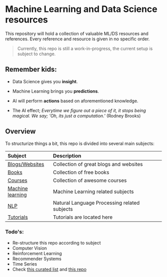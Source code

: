# Machine Learning and Data Science resources
This repository will hold a collection of valuable ML/DS resources and references.
Every reference and resource is given in no specific order.

> Currently, this repo is still a work-in-progress, the current setup is subject to change.

## Remember kids:

- Data Science gives you **insight**.
- Machine Learning brings you **predictions**.
- AI will perform **actions** based on aforementioned knowledge.

- The AI effect; *Everytime we figure out a piece of it, it stops being magical. We say; 'Oh, its just a computation.'* (Rodney Brooks)

## Overview 

To structurize things a bit, this repo is divided into several main subjects:

| Subject                                       | Description                                           |
| :---                                          | :---                                                  |
| [Blogs/Websites](blogs_websites.md)           | Collection of great blogs and websites                |
| [Books](books.md)                             | Collection of free books                              |
| [Courses](courses.md)                         | Collection of awesome courses                         |
| [Machine learning](machine_learning.md)       | Machine Learning related subjects                     |
| [NLP](nlp.md)                                 | Natural Language Processing related subjects          |
| [Tutorials](tutorials.md)                     | Tutorials are located here                            |

### Todo's:

- Re-structure this repo according to subject
- Computer Vision
- Reinforcement Learning
- Recommender Systems
- Time Series
- Check [this curated list](https://github.com/josephmisiti/awesome-machine-learning) and [this repo](https://github.com/kmario23/deep-learning-drizzle)
